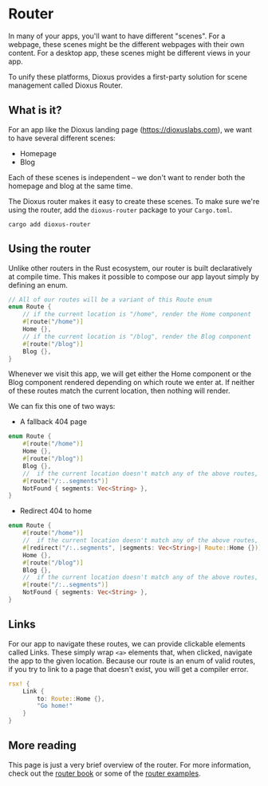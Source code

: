 # Router

In many of your apps, you'll want to have different "scenes". For a webpage, these scenes might be the different webpages with their own content. For a desktop app, these scenes might be different views in your app.

To unify these platforms, Dioxus provides a first-party solution for scene management called Dioxus Router.


## What is it?

For an app like the Dioxus landing page (https://dioxuslabs.com), we want to have several different scenes:

- Homepage
- Blog

Each of these scenes is independent – we don't want to render both the homepage and blog at the same time.

The Dioxus router makes it easy to create these scenes. To make sure we're using the router, add the `dioxus-router` package to your `Cargo.toml`.

```shell
cargo add dioxus-router
```


## Using the router

Unlike other routers in the Rust ecosystem, our router is built declaratively at compile time. This makes it possible to compose our app layout simply by defining an enum.

```rust
// All of our routes will be a variant of this Route enum
enum Route {
	// if the current location is "/home", render the Home component
	#[route("/home")]
	Home {},
	// if the current location is "/blog", render the Blog component
	#[route("/blog")]
	Blog {},
}
```

Whenever we visit this app, we will get either the Home component or the Blog component rendered depending on which route we enter at. If neither of these routes match the current location, then nothing will render.

We can fix this one of two ways:

- A fallback 404 page

```rust
enum Route {
	#[route("/home")]
	Home {},
	#[route("/blog")]
	Blog {},
	//  if the current location doesn't match any of the above routes, render the NotFound component
	#[route("/:..segments")]
	NotFound { segments: Vec<String> },
}
```


- Redirect 404 to home

```rust
enum Route {
	#[route("/home")]
	//  if the current location doesn't match any of the above routes, redirect to "/home"
	#[redirect("/:..segments", |segments: Vec<String>| Route::Home {})]
	Home {},
	#[route("/blog")]
	Blog {},
	//  if the current location doesn't match any of the above routes, render the NotFound component
	#[route("/:..segments")]
	NotFound { segments: Vec<String> },
}
```

## Links

For our app to navigate these routes, we can provide clickable elements called Links. These simply wrap `<a>` elements that, when clicked, navigate the app to the given location. Because our route is an enum of valid routes, if you try to link to a page that doesn't exist, you will get a compiler error.

```rust
rsx! {
	Link {
		to: Route::Home {},
		"Go home!"
	}
}
```

## More reading

This page is just a very brief overview of the router. For more information, check out the [router book](../router/index.md) or some of the [router examples](https://github.com/DioxusLabs/dioxus/blob/master/examples/router.rs).

